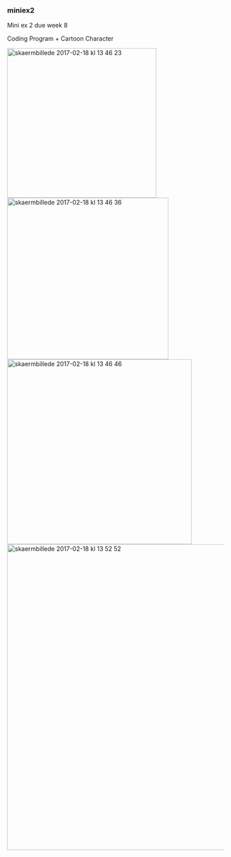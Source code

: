 ### miniex2
Mini ex 2 due week 8

Coding Program + Cartoon Character

<img width="347" alt="skaermbillede 2017-02-18 kl 13 46 23" src="https://cloud.githubusercontent.com/assets/25741692/23093369/28e500dc-f5e1-11e6-9ae5-4fc3ee41504c.png">
<img width="375" alt="skaermbillede 2017-02-18 kl 13 46 36" src="https://cloud.githubusercontent.com/assets/25741692/23093384/bc8ed90c-f5e1-11e6-98ef-a68d1d7684eb.png">
<img width="429" alt="skaermbillede 2017-02-18 kl 13 46 46" src="https://cloud.githubusercontent.com/assets/25741692/23093388/db71f3f4-f5e1-11e6-9488-d94cfb18ad9a.png">
<img width="710" alt="skaermbillede 2017-02-18 kl 13 52 52" src="https://cloud.githubusercontent.com/assets/25741692/23093392/13a4d85e-f5e2-11e6-90bf-e7857f53070b.png">
